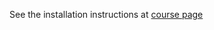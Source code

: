See the installation instructions at [course page](https://weakmemory.github.io/coq-sirius21/INSTALL)
